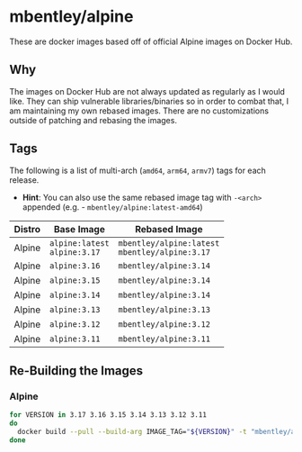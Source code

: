 # mbentley/alpine

These are docker images based off of official Alpine images on Docker Hub.

## Why

The images on Docker Hub are not always updated as regularly as I would like.  They can ship vulnerable libraries/binaries so in order to combat that, I am maintaining my own rebased images.  There are no customizations outside of patching and rebasing the images.

## Tags

The following is a list of multi-arch (`amd64`, `arm64`, `armv7`) tags for each release.

* __Hint__: You can also use the same rebased image tag with `-<arch>` appended (e.g. - `mbentley/alpine:latest-amd64`)

| Distro | Base Image | Rebased Image |
| ------ | ---------- | ------------- |
| Alpine | `alpine:latest`<br>`alpine:3.17` | `mbentley/alpine:latest`<br>`mbentley/alpine:3.17` |
| Alpine | `alpine:3.16` | `mbentley/alpine:3.14` |
| Alpine | `alpine:3.15` | `mbentley/alpine:3.14` |
| Alpine | `alpine:3.14` | `mbentley/alpine:3.14` |
| Alpine | `alpine:3.13` | `mbentley/alpine:3.13` |
| Alpine | `alpine:3.12` | `mbentley/alpine:3.12` |
| Alpine | `alpine:3.11` | `mbentley/alpine:3.11` |

## Re-Building the Images

### Alpine

``` bash
for VERSION in 3.17 3.16 3.15 3.14 3.13 3.12 3.11
do
  docker build --pull --build-arg IMAGE_TAG="${VERSION}" -t "mbentley/alpine:${VERSION}" -f Dockerfile.alpine .
done
```
